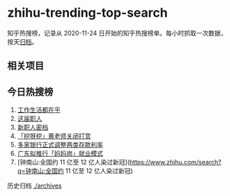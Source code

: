 # zhihu-trending-top-search

知乎热搜榜，记录从 2020-11-24
日开始的知乎热搜榜单。每小时抓取一次数据，按天[归档](./archives)。

## 相关项目

## 今日热搜榜

<!-- BEGIN -->
<!-- 最后更新时间 Tue May 16 2023 04:07:27 GMT+0800 (China Standard Time) -->

1. [工作生活都在乎](https://www.zhihu.com/search?q=工作生活都在乎)
1. [这届职人](https://www.zhihu.com/search?q=这届职人)
1. [新职人密档](https://www.zhihu.com/search?q=新职人密档)
1. [「挖呀挖」黄老师关闭打赏](https://www.zhihu.com/search?q=「挖呀挖」黄老师关闭打赏)
1. [多家银行正式调整两类存款利率](https://www.zhihu.com/search?q=多家银行正式调整两类存款利率)
1. [广东拟推行「妈妈岗」就业模式](https://www.zhihu.com/search?q=广东拟推行「妈妈岗」就业模式)
1. [钟南山:全国约 11 亿至 12
   亿人染过新冠](https://www.zhihu.com/search?q=钟南山:全国约 11 亿至 12
   亿人染过新冠)

<!-- END -->

历史归档 [./archives](./archives)
